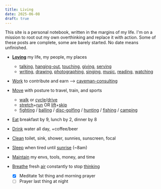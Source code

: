 ```yaml
---
title: Living
date: 2025-06-08
draft: true
---
```

This site is a personal notebook, written in the margins of my life. I'm on a mission to root out my own overthinking and replace it with action. Some of these posts are complete, some are barely started. No date means unfinished.

- **[Loving](/loving)** my life, my people, my places
	- [talking](/talking), [hanging-out](/hanging-out), [touching](/touching), [giving](/giving), [serving](/serving)
	- [writing](/writing), [drawing](/drawing), [photographing](/photographing), [singing](/singing), [music](/music), [reading](/reading), [watching](/watching)

- [Work](/working) to contribute and earn --> [caveman-consulting](/caveman-consulting)
- [Move](/moving) with posture to travel, train, and sports
	- [walk](/walking) or [cycle](/cycle)/[drive](/drive)
	- [stretch](/stretch)+[run](/running) OR [lift](/lifting)+[skip](/skipping-rope)
	- [fighting](/fighting) / [balling](/balling) / [disc-golfing](/disc-golfing) / [hunting](/hunting) / [fishing](/fishing) / [camping](/camping)
- [Eat](/eating) breakfast by 9, lunch by 2, dinner by 8
- [Drink](/drinking) water all day, +coffee/beer
- [Clean](/cleaning) toilet, sink, shower, sunnies, sunscreen, focal
- [Sleep](/sleeping) when tired until [sunrise](/sunlight) (~8am)
- [Maintain](/maintaining) my envs, tools, money, and time

- [Breathe](/breathing) fresh [air](/air) constantly to stop [thinking](/thinking)
	- [x] Meditate 1st thing and morning prayer
	- [ ] Prayer last thing at night